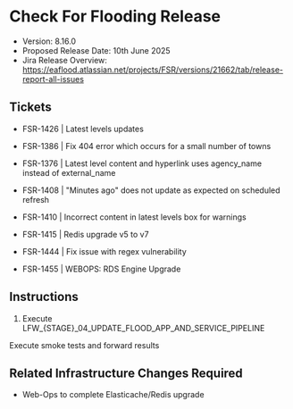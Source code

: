 # Check For Flooding Release

- Version: 8.16.0
- Proposed Release Date: 10th June 2025
- Jira Release Overview: https://eaflood.atlassian.net/projects/FSR/versions/21662/tab/release-report-all-issues


## Tickets

  
- FSR-1426 | Latest levels updates
  
- FSR-1386 | Fix 404 error which occurs for a small number of towns

- FSR-1376 | Latest level content and hyperlink uses agency_name instead of external_name
  
- FSR-1408 | "Minutes ago" does not update as expected on scheduled refresh

- FSR-1410 | Incorrect content in latest levels box for warnings

- FSR-1415 | Redis upgrade v5 to v7

- FSR-1444 | Fix issue with regex vulnerability

- FSR-1455 | WEBOPS: RDS Engine Upgrade


## Instructions


1. Execute LFW_{STAGE}_04_UPDATE_FLOOD_APP_AND_SERVICE_PIPELINE

Execute smoke tests and forward results

## Related Infrastructure Changes Required

- Web-Ops to complete Elasticache/Redis upgrade
